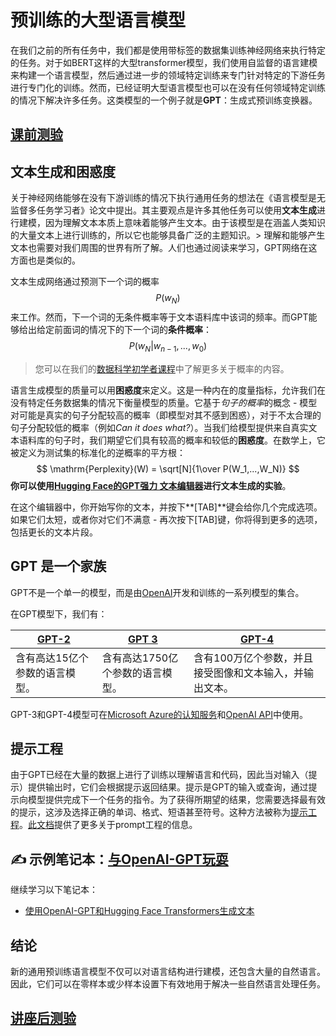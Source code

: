 # 预训练的大型语言模型

在我们之前的所有任务中，我们都是使用带标签的数据集训练神经网络来执行特定的任务。对于如BERT这样的大型transformer模型，我们使用自监督的语言建模来构建一个语言模型，然后通过进一步的领域特定训练来专门针对特定的下游任务进行专门化的训练。然而，已经证明大型语言模型也可以在没有任何领域特定训练的情况下解决许多任务。这类模型的一个例子就是**GPT**：生成式预训练变换器。

## [课前测验](https://red-field-0a6ddfd03.1.azurestaticapps.net/quiz/120)

## 文本生成和困惑度

关于神经网络能够在没有下游训练的情况下执行通用任务的想法在《语言模型是无监督多任务学习者》论文中提出。其主要观点是许多其他任务可以使用**文本生成**进行建模，因为理解文本本质上意味着能够产生文本。由于该模型是在涵盖人类知识的大量文本上进行训练的，所以它也能够具备广泛的主题知识。> 理解和能够产生文本也需要对我们周围的世界有所了解。人们也通过阅读来学习，GPT网络在这方面也是类似的。

文本生成网络通过预测下一个词的概率$$P(w_N)$$来工作。然而，下一个词的无条件概率等于文本语料库中该词的频率。而GPT能够给出给定前面词的情况下的下一个词的**条件概率**：$$P(w_N | w_{n-1}, ..., w_0)$$

> 您可以在我们的[数据科学初学者课程](https://github.com/microsoft/Data-Science-For-Beginners/tree/main/1-Introduction/04-stats-and-probability)中了解更多关于概率的内容。

语言生成模型的质量可以用**困惑度**来定义。这是一种内在的度量指标，允许我们在没有特定任务数据集的情况下衡量模型的质量。它基于*句子的概率*的概念 - 模型对可能是真实的句子分配较高的概率（即模型对其不感到困惑），对于不太合理的句子分配较低的概率（例如*Can it does what?*）。当我们给模型提供来自真实文本语料库的句子时，我们期望它们具有较高的概率和较低的**困惑度**。在数学上，它被定义为测试集的标准化的逆概率的平方根：
$$
\mathrm{Perplexity}(W) = \sqrt[N]{1\over P(W_1,...,W_N)}
$$
**你可以使用[Hugging Face的GPT强力 文本编辑器](https://transformer.huggingface.co/doc/gpt2-large)进行文本生成的实验**。

在这个编辑器中，你开始写你的文本，并按下**[TAB]**键会给你几个完成选项。如果它们太短，或者你对它们不满意 - 再次按下[TAB]键，你将得到更多的选项，包括更长的文本片段。

## GPT 是一个家族

GPT不是一个单一的模型，而是由[OpenAI](https://openai.com)开发和训练的一系列模型的集合。

在GPT模型下，我们有：

| [GPT-2](https://huggingface.co/docs/transformers/model_doc/gpt2#openai-gpt2) | [GPT 3](https://openai.com/research/language-models-are-few-shot-learners) | [GPT-4](https://openai.com/gpt-4) |
| -- | -- | -- |
|含有高达15亿个参数的语言模型。|含有高达1750亿个参数的语言模型。|含有100万亿个参数，并且接受图像和文本输入，并输出文本。|

GPT-3和GPT-4模型可在[Microsoft Azure的认知服务](https://azure.microsoft.com/zh-cn/services/cognitive-services/openai-service/#overview?WT.mc_id=academic-77998-cacaste)和[OpenAI API](https://openai.com/api/)中使用。

## 提示工程

由于GPT已经在大量的数据上进行了训练以理解语言和代码，因此当对输入（提示）提供输出时，它们会根据提示返回结果。提示是GPT的输入或查询，通过提示向模型提供完成下一个任务的指令。为了获得所期望的结果，您需要选择最有效的提示，这涉及选择正确的单词、格式、短语甚至符号。这种方法被称为[提示工程](https://learn.microsoft.com/zh-cn/shows/ai-show/the-basics-of-prompt-engineering-with-azure-openai-service?WT.mc_id=academic-77998-bethanycheum)。[此文档](https://learn.microsoft.com/en-us/semantic-kernel/prompt-engineering/?WT.mc_id=academic-77998-bethanycheum)提供了更多关于prompt工程的信息。

## ✍️ 示例笔记本：[与OpenAI-GPT玩耍](../GPT-PyTorch.ipynb)

继续学习以下笔记本：

* [使用OpenAI-GPT和Hugging Face Transformers生成文本](../GPT-PyTorch.ipynb)

## 结论

新的通用预训练语言模型不仅可以对语言结构进行建模，还包含大量的自然语言。因此，它们可以在零样本或少样本设置下有效地用于解决一些自然语言处理任务。

## [讲座后测验](https://red-field-0a6ddfd03.1.azurestaticapps.net/quiz/220)